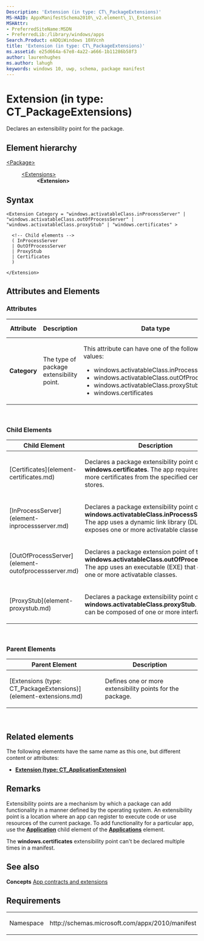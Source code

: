 ```yaml
---
Description: 'Extension (in type: CT\_PackageExtensions)'
MS-HAID: AppxManifestSchema2010\_v2.element\_1\_Extension
MSHAttr:
- PreferredSiteName:MSDN
- PreferredLib:/library/windows/apps
Search.Product: eADQiWindows 10XVcnh
title: 'Extension (in type: CT\_PackageExtensions)'
ms.assetid: e25d664a-67e8-4a22-a666-1b11286b58f3
author: laurenhughes
ms.author: lahugh
keywords: windows 10, uwp, schema, package manifest
---
```


# Extension (in type: CT\_PackageExtensions)




Declares an extensibility point for the package.

## Element hierarchy

<dl>
<dt><a href="element-package.md">&lt;Package&gt;</a></dt>
<dd>
<dl>
<dt><a href="element-extensions.md">&lt;Extensions&gt;</a></dt>
<dd><b>&lt;Extension&gt;</b></dd>
</dl>
</dd>
</dl>

## Syntax

``` syntax
<Extension Category = "windows.activatableClass.inProcessServer" | "windows.activatableClass.outOfProcessServer" | "windows.activatableClass.proxyStub" | "windows.certificates" >

  <!-- Child elements -->
  ( InProcessServer
  | OutOfProcessServer
  | ProxyStub
  | Certificates
  )

</Extension>
```

## Attributes and Elements


### Attributes

<table>
<colgroup>
<col width="20%" />
<col width="20%" />
<col width="20%" />
<col width="20%" />
<col width="20%" />
</colgroup>
<thead>
<tr class="header">
<th>Attribute</th>
<th>Description</th>
<th>Data type</th>
<th>Required</th>
<th>Default value</th>
</tr>
</thead>
<tbody>
<tr class="odd">
<td><strong>Category</strong></td>
<td><p>The type of package extensibility point.</p></td>
<td><p>This attribute can have one of the following values:</p>
<ul>
<li>windows.activatableClass.inProcessServer</li>
<li>windows.activatableClass.outOfProcessServer</li>
<li>windows.activatableClass.proxyStub</li>
<li>windows.certificates</li>
</ul></td>
<td>Yes</td>
<td></td>
</tr>
</tbody>
</table>

 

### Child Elements

<table>
<colgroup>
<col width="50%" />
<col width="50%" />
</colgroup>
<thead>
<tr class="header">
<th>Child Element</th>
<th>Description</th>
</tr>
</thead>
<tbody>
<tr class="odd">
<td>[Certificates](element-certificates.md)</td>
<td><p>Declares a package extensibility point of type <strong>windows.certificates</strong>. The app requires one or more certificates from the specified certificate stores.</p></td>
</tr>
<tr class="even">
<td>[InProcessServer](element-inprocessserver.md)</td>
<td><p>Declares a package extensibility point of type <strong>windows.activatableClass.inProcessServer</strong>. The app uses a dynamic link library (DLL) that exposes one or more activatable classes.</p></td>
</tr>
<tr class="odd">
<td>[OutOfProcessServer](element-outofprocessserver.md)</td>
<td><p>Declares a package extension point of type <strong>windows.activatableClass.outOfProcessServer</strong>. The app uses an executable (EXE) that exposes one or more activatable classes.</p></td>
</tr>
<tr class="even">
<td>[ProxyStub](element-proxystub.md)</td>
<td><p>Declares a package extensibility point of type <strong>windows.activatableClass.proxyStub</strong>. A proxy can be composed of one or more interfaces.</p></td>
</tr>
</tbody>
</table>

 

### Parent Elements

<table>
<colgroup>
<col width="50%" />
<col width="50%" />
</colgroup>
<thead>
<tr class="header">
<th>Parent Element</th>
<th>Description</th>
</tr>
</thead>
<tbody>
<tr class="odd">
<td>[Extensions (type: CT_PackageExtensions)](element-extensions.md)</td>
<td><p>Defines one or more extensibility points for the package.</p></td>
</tr>
</tbody>
</table>

 

## Related elements


The following elements have the same name as this one, but different content or attributes:

-   **[Extension (type: CT\_ApplicationExtension)](element-extension.md)**

## Remarks

Extensibility points are a mechanism by which a package can add functionality in a manner defined by the operating system. An extensibility point is a location where an app can register to execute code or use resources of the current package. To add functionality for a particular app, use the [**Application**](element-application.md) child element of the [**Applications**](element-applications.md) element.

The **windows.certificates** extensibility point can't be declared multiple times in a manifest.

## See also


**Concepts**
[App contracts and extensions](https://msdn.microsoft.com/library/windows/apps/hh464906)

## Requirements

<table>
<colgroup>
<col width="50%" />
<col width="50%" />
</colgroup>
<tbody>
<tr class="odd">
<td><p>Namespace</p></td>
<td><p>http://schemas.microsoft.com/appx/2010/manifest</p></td>
</tr>
</tbody>
</table>

 

 



